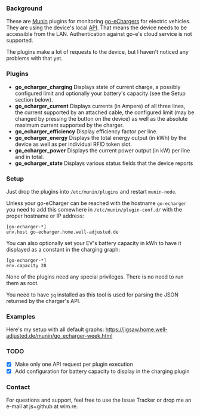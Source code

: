 ### Background

These are [Munin](http://munin-monitoring.org/) plugins for monitoring
[go-eChargers](https://go-e.co/) for electric vehicles. They are using the
device's local [API](https://github.com/goecharger/go-eCharger-API-v1). That
means the device needs to be accessible from the LAN.  Authentication against
go-e's cloud service is not supported.

The plugins make a lot of requests to the device, but I haven't noticed
any problems with that yet.

### Plugins

- **go_echarger_charging** Displays state of current charge, a possibly
  configured limit and optionally your battery's capacity (see the Setup
  section below).
- **go_echarger_current** Displays currents (in Ampere) of all three lines, the
  current supported by an attached cable, the configured limit (may be changed
  by pressing the button on the device)  as well as the absolute maximum
  current supported by the charger.
- **go_echarger_efficiency** Display efficiency factor per line.
- **go_echarger_energy** Displays the total energy output (in kWh) by the
  device as well as per individual RFID token slot.
- **go_echarger_power** Displays the current power output (in kW) per line and
  in total.
- **go_echarger_state** Displays various status fields that the device reports

### Setup

Just drop the plugins into `/etc/munin/plugins` and restart `munin-node`. 

Unless your go-eCharger can be reached with the hostname
`go-echarger` you need to add this somewhere in
`/etc/munin/plugin-conf.d/` with the proper hostname or IP address:

```
[go-echarger-*]
env.host go-echarger.home.well-adjusted.de
```

You can also optionally set your EV's battery capacity in kWh to have it
displayed as a constant in the charging graph:

```
[go-echarger-*]
env.capacity 28
```


None of the plugins need any special privileges. There is no need to run
them as root.

You need to have `jq` installed as this tool is used for parsing the
JSON returned by the charger's API.

### Examples

Here's my setup with all default graphs:
https://jigsaw.home.well-adjusted.de/munin/go_echarger-week.html

### TODO

- [X] Make only one API request per plugin execution
- [X] Add configuration for battery capacity to display in the charging
  plugin

### Contact

For questions and support, feel free to use the Issue Tracker or drop me an
e-mail at js+github at wim.re.
